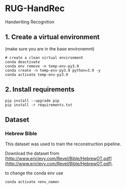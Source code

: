 # RUG-HandRec
Handwriting Recognition

## 1. Create a virtual environment
(make sure you are in the base environemnt)
```
# create a clean virtual environment
conda deactivate
conda env remove -n temp-env-py3.9
conda create -n temp-env-py3.9 python=3.9 -y
conda activate temp-env-py3.9
```

## 2. Install requirements

```
pip install --upgrade pip
pip install -r requirements.txt
```

## Dataset


### Hebrew Bible
This dataset was used to train the reconstruction pipeline.

Download the dataset from [http://www.ericlevy.com/Revel/Bible/HebrewOT.pdf](http://www.ericlevy.com/Revel/Bible/HebrewOT.pdf).

to change the conda env use 
```
conda activate <env_name>
```
